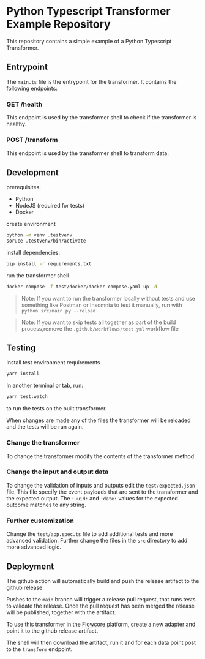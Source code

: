 # Python Typescript Transformer Example Repository

This repository contains a simple example of a Python Typescript Transformer.

## Entrypoint

The `main.ts` file is the entrypoint for the transformer. It contains the following endpoints:

### GET /health

This endpoint is used by the transformer shell to check if the transformer is healthy.

### POST /transform

This endpoint is used by the transformer shell to transform data.

## Development

prerequisites:
- Python
- NodeJS (required for tests)
- Docker

create environment
```bash
python -m venv .testvenv
soruce .testvenv/bin/activate
```

install dependencies:
```bash
pip install -r requirements.txt
```

run the transformer shell
```bash
docker-compose -f test/docker/docker-compose.yaml up -d
```

> Note:
> If you want to run the transformer locally without tests and use something like Postman or Insomnia to test it manually, run with ` python src/main.py --reload`

> Note:
> If you want to skip tests all together as part of the build process,remove the `.github/workflows/test.yml` workflow file

## Testing

Install test environment requirements
```bash
yarn install
```

In another terminal or tab, run:
```bash
yarn test:watch
```

to run the tests on the built transformer.

When changes are made any of the files the transformer will be reloaded and the tests will be run again.

### Change the transformer

To change the transformer modify the contents of the transformer method

### Change the input and output data

To change the validation of inputs and outputs edit the `test/expected.json` file. This file specify the event payloads that are sent to the transformer and the expected output. The `:uuid:` and `:date:` values for the expected outcome matches to any string.

### Further customization

Change the `test/app.spec.ts` file to add additional tests and more advanced validation. Further change the files in the `src` directory to add more advanced logic.

## Deployment

The github action will automatically build and push the release artifact to the github release.

Pushes to the `main` branch will trigger a release pull request, that runs tests to validate the release. Once the pull request has been merged the release will be published, together with the artifact.

To use this transformer in the [Flowcore](https://flowcore.io) platform, create a new adapter and point it to the github release artifact.

The shell will then download the artifact, run it and for each data point post to the `transform` endpoint.